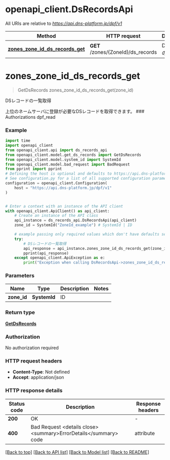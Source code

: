 # openapi_client.DsRecordsApi

All URIs are relative to *https://api.dns-platform.jp/dpf/v1*

Method | HTTP request | Description
------------- | ------------- | -------------
[**zones_zone_id_ds_records_get**](DsRecordsApi.md#zones_zone_id_ds_records_get) | **GET** /zones/{ZoneId}/ds_records | DSレコードの一覧取得


# **zones_zone_id_ds_records_get**
> GetDsRecords zones_zone_id_ds_records_get(zone_id)

DSレコードの一覧取得

上位のネームサーバに登録が必要なDSレコードを取得できます。  ### Authorizations dpf_read 

### Example


```python
import time
import openapi_client
from openapi_client.api import ds_records_api
from openapi_client.model.get_ds_records import GetDsRecords
from openapi_client.model.system_id import SystemId
from openapi_client.model.bad_request import BadRequest
from pprint import pprint
# Defining the host is optional and defaults to https://api.dns-platform.jp/dpf/v1
# See configuration.py for a list of all supported configuration parameters.
configuration = openapi_client.Configuration(
    host = "https://api.dns-platform.jp/dpf/v1"
)


# Enter a context with an instance of the API client
with openapi_client.ApiClient() as api_client:
    # Create an instance of the API class
    api_instance = ds_records_api.DsRecordsApi(api_client)
    zone_id = SystemId("ZoneId_example") # SystemId | ID

    # example passing only required values which don't have defaults set
    try:
        # DSレコードの一覧取得
        api_response = api_instance.zones_zone_id_ds_records_get(zone_id)
        pprint(api_response)
    except openapi_client.ApiException as e:
        print("Exception when calling DsRecordsApi->zones_zone_id_ds_records_get: %s\n" % e)
```


### Parameters

Name | Type | Description  | Notes
------------- | ------------- | ------------- | -------------
 **zone_id** | **SystemId**| ID |

### Return type

[**GetDsRecords**](GetDsRecords.md)

### Authorization

No authorization required

### HTTP request headers

 - **Content-Type**: Not defined
 - **Accept**: application/json


### HTTP response details

| Status code | Description | Response headers |
|-------------|-------------|------------------|
**200** | OK |  -  |
**400** | Bad Request  &lt;details close&gt; &lt;summary&gt;ErrorDetails&lt;/summary&gt;  code | attribute | 対処方法 -----|-----------|---------- not_found | zone | 指定したZoneIdを確認してください invalid | schema | 指定したパラメータを確認してください  &lt;/details&gt;  |  -  |

[[Back to top]](#) [[Back to API list]](../README.md#documentation-for-api-endpoints) [[Back to Model list]](../README.md#documentation-for-models) [[Back to README]](../README.md)

